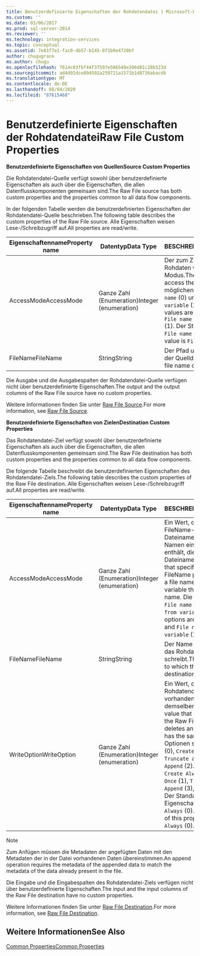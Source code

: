 ```yaml
---
title: Benutzerdefinierte Eigenschaften der Rohdatendatei | Microsoft-Dokumentation
ms.custom: ''
ms.date: 03/06/2017
ms.prod: sql-server-2014
ms.reviewer: ''
ms.technology: integration-services
ms.topic: conceptual
ms.assetid: 7e81f7e1-fac0-4b57-b145-8f1b9e4720bf
author: chugugrace
ms.author: chugu
ms.openlocfilehash: 7614c03fbf44f37597e586549e306d01c28b523d
ms.sourcegitcommit: ad4d92dce894592a259721a1571b1d8736abacdb
ms.translationtype: MT
ms.contentlocale: de-DE
ms.lasthandoff: 08/04/2020
ms.locfileid: "87615468"
---
```

# <a name="raw-file-custom-properties"></a><span data-ttu-id="021e0-102">Benutzerdefinierte Eigenschaften der Rohdatendatei</span><span class="sxs-lookup"><span data-stu-id="021e0-102">Raw File Custom Properties</span></span>
  <span data-ttu-id="021e0-103">**Benutzerdefinierte Eigenschaften von Quellen**</span><span class="sxs-lookup"><span data-stu-id="021e0-103">**Source Custom Properties**</span></span>  
  
 <span data-ttu-id="021e0-104">Die Rohdatendatei-Quelle verfügt sowohl über benutzerdefinierte Eigenschaften als auch über die Eigenschaften, die allen Datenflusskomponenten gemeinsam sind.</span><span class="sxs-lookup"><span data-stu-id="021e0-104">The Raw File source has both custom properties and the properties common to all data flow components.</span></span>  
  
 <span data-ttu-id="021e0-105">In der folgenden Tabelle werden die benutzerdefinierten Eigenschaften der Rohdatendatei-Quelle beschrieben.</span><span class="sxs-lookup"><span data-stu-id="021e0-105">The following table describes the custom properties of the Raw File source.</span></span> <span data-ttu-id="021e0-106">Alle Eigenschaften weisen Lese-/Schreibzugriff auf.</span><span class="sxs-lookup"><span data-stu-id="021e0-106">All properties are read/write.</span></span>  
  
|<span data-ttu-id="021e0-107">Eigenschaftenname</span><span class="sxs-lookup"><span data-stu-id="021e0-107">Property name</span></span>|<span data-ttu-id="021e0-108">Datentyp</span><span class="sxs-lookup"><span data-stu-id="021e0-108">Data Type</span></span>|<span data-ttu-id="021e0-109">BESCHREIBUNG</span><span class="sxs-lookup"><span data-stu-id="021e0-109">Description</span></span>|  
|-------------------|---------------|-----------------|  
|<span data-ttu-id="021e0-110">AccessMode</span><span class="sxs-lookup"><span data-stu-id="021e0-110">AccessMode</span></span>|<span data-ttu-id="021e0-111">Ganze Zahl (Enumeration)</span><span class="sxs-lookup"><span data-stu-id="021e0-111">Integer (enumeration)</span></span>|<span data-ttu-id="021e0-112">Der zum Zugreifen auf die Rohdaten verwendete Modus.</span><span class="sxs-lookup"><span data-stu-id="021e0-112">The mode used to access the raw data.</span></span> <span data-ttu-id="021e0-113">Die möglichen Werte sind `File name` (0) und `File name from variable` (1).</span><span class="sxs-lookup"><span data-stu-id="021e0-113">The possible values are `File name` (0) and `File name from variable` (1).</span></span> <span data-ttu-id="021e0-114">Der Standardwert ist `File name` (0).</span><span class="sxs-lookup"><span data-stu-id="021e0-114">The default value is `File name` (0).</span></span>|  
|<span data-ttu-id="021e0-115">FileName</span><span class="sxs-lookup"><span data-stu-id="021e0-115">FileName</span></span>|<span data-ttu-id="021e0-116">String</span><span class="sxs-lookup"><span data-stu-id="021e0-116">String</span></span>|<span data-ttu-id="021e0-117">Der Pfad und der Dateiname der Quelldatei.</span><span class="sxs-lookup"><span data-stu-id="021e0-117">The path and file name of the source file.</span></span>|  
  
 <span data-ttu-id="021e0-118">Die Ausgabe und die Ausgabespalten der Rohdatendatei-Quelle verfügen nicht über benutzerdefinierte Eigenschaften.</span><span class="sxs-lookup"><span data-stu-id="021e0-118">The output and the output columns of the Raw File source have no custom properties.</span></span>  
  
 <span data-ttu-id="021e0-119">Weitere Informationen finden Sie unter [Raw File Source](raw-file-source.md).</span><span class="sxs-lookup"><span data-stu-id="021e0-119">For more information, see [Raw File Source](raw-file-source.md).</span></span>  
  
 <span data-ttu-id="021e0-120">**Benutzerdefinierte Eigenschaften von Zielen**</span><span class="sxs-lookup"><span data-stu-id="021e0-120">**Destination Custom Properties**</span></span>  
  
 <span data-ttu-id="021e0-121">Das Rohdatendatei-Ziel verfügt sowohl über benutzerdefinierte Eigenschaften als auch über die Eigenschaften, die allen Datenflusskomponenten gemeinsam sind.</span><span class="sxs-lookup"><span data-stu-id="021e0-121">The Raw File destination has both custom properties and the properties common to all data flow components.</span></span>  
  
 <span data-ttu-id="021e0-122">Die folgende Tabelle beschreibt die benutzerdefinierten Eigenschaften des Rohdatendatei-Ziels.</span><span class="sxs-lookup"><span data-stu-id="021e0-122">The following table describes the custom properties of the Raw File destination.</span></span> <span data-ttu-id="021e0-123">Alle Eigenschaften weisen Lese-/Schreibzugriff auf.</span><span class="sxs-lookup"><span data-stu-id="021e0-123">All properties are read/write.</span></span>  
  
|<span data-ttu-id="021e0-124">Eigenschaftenname</span><span class="sxs-lookup"><span data-stu-id="021e0-124">Property name</span></span>|<span data-ttu-id="021e0-125">Datentyp</span><span class="sxs-lookup"><span data-stu-id="021e0-125">Data Type</span></span>|<span data-ttu-id="021e0-126">BESCHREIBUNG</span><span class="sxs-lookup"><span data-stu-id="021e0-126">Description</span></span>|  
|-------------------|---------------|-----------------|  
|<span data-ttu-id="021e0-127">AccessMode</span><span class="sxs-lookup"><span data-stu-id="021e0-127">AccessMode</span></span>|<span data-ttu-id="021e0-128">Ganze Zahl (Enumeration)</span><span class="sxs-lookup"><span data-stu-id="021e0-128">Integer (enumeration)</span></span>|<span data-ttu-id="021e0-129">Ein Wert, der angibt, ob die FileName-Eigenschaft einen Dateinamen oder den Namen einer Variablen enthält, die einen Dateinamen enthält.</span><span class="sxs-lookup"><span data-stu-id="021e0-129">A value that specifies whether the FileName property contains a file name, or the name of a variable that contains a file name.</span></span> <span data-ttu-id="021e0-130">Die Optionen sind `File name` (0) und `File name from variable` (1).</span><span class="sxs-lookup"><span data-stu-id="021e0-130">The options are `File name` (0) and `File name from variable` (1).</span></span>|  
|<span data-ttu-id="021e0-131">FileName</span><span class="sxs-lookup"><span data-stu-id="021e0-131">FileName</span></span>|<span data-ttu-id="021e0-132">String</span><span class="sxs-lookup"><span data-stu-id="021e0-132">String</span></span>|<span data-ttu-id="021e0-133">Der Name der Datei, in die das Rohdatendatei-Ziel schreibt.</span><span class="sxs-lookup"><span data-stu-id="021e0-133">The name of the file to which the Raw File destination writes.</span></span>|  
|<span data-ttu-id="021e0-134">WriteOption</span><span class="sxs-lookup"><span data-stu-id="021e0-134">WriteOption</span></span>|<span data-ttu-id="021e0-135">Ganze Zahl (Enumeration)</span><span class="sxs-lookup"><span data-stu-id="021e0-135">Integer (enumeration)</span></span>|<span data-ttu-id="021e0-136">Ein Wert, der angibt, ob das Rohdatendatei-Ziel eine vorhandene Datei mit demselben Namen löscht.</span><span class="sxs-lookup"><span data-stu-id="021e0-136">A value that specifies whether the Raw File destination deletes an existing file that has the same name.</span></span> <span data-ttu-id="021e0-137">Die Optionen sind `Create Always` (0), `Create Once` (1), `Truncate and Append` (3) und `Append` (2).</span><span class="sxs-lookup"><span data-stu-id="021e0-137">The options are `Create Always` (0), `Create Once` (1), `Truncate and Append` (3), and `Append` (2).</span></span> <span data-ttu-id="021e0-138">Der Standardwert dieser Eigenschaft ist `Create Always` (0).</span><span class="sxs-lookup"><span data-stu-id="021e0-138">The default value of this property is `Create Always` (0).</span></span>|  
  
> [!NOTE]  
>  <span data-ttu-id="021e0-139">Zum Anfügen müssen die Metadaten der angefügten Daten mit den Metadaten der in der Datei vorhandenen Daten übereinstimmen.</span><span class="sxs-lookup"><span data-stu-id="021e0-139">An append operation requires the metadata of the appended data to match the metadata of the data already present in the file.</span></span>  
  
 <span data-ttu-id="021e0-140">Die Eingabe und die Eingabespalten des Rohdatendatei-Ziels verfügen nicht über benutzerdefinierte Eigenschaften.</span><span class="sxs-lookup"><span data-stu-id="021e0-140">The input and the input columns of the Raw File destination have no custom properties.</span></span>  
  
 <span data-ttu-id="021e0-141">Weitere Informationen finden Sie unter [Raw File Destination](raw-file-destination.md).</span><span class="sxs-lookup"><span data-stu-id="021e0-141">For more information, see [Raw File Destination](raw-file-destination.md).</span></span>  
  
## <a name="see-also"></a><span data-ttu-id="021e0-142">Weitere Informationen</span><span class="sxs-lookup"><span data-stu-id="021e0-142">See Also</span></span>  
 [<span data-ttu-id="021e0-143">Common Properties</span><span class="sxs-lookup"><span data-stu-id="021e0-143">Common Properties</span></span>](../common-properties.md)  
  
  
